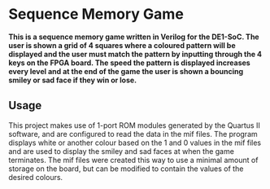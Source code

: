 # Sequence Memory Game

**This is a sequence memory game written in Verilog for the DE1-SoC. The user is shown a grid of 4 squares where a coloured pattern will be displayed and the user must match the pattern by inputting through the 4 keys on the FPGA board. The speed the pattern is displayed increases every level and at the end of the game the user is shown a bouncing smiley or sad face if they win or lose.**

## Usage
This project makes use of 1-port ROM modules generated by the Quartus II software, and are configured to read the data in the mif files. The program displays white or another colour based on the 1 and 0 values in the mif files and are used to display the smiley and sad faces at when the game terminates. The mif files were created this way to use a minimal amount of storage on the board, but can be modified to contain the values of the desired colours.
